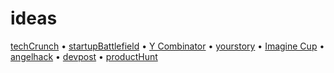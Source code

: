 # ideas

[techCrunch](https://techcrunch.com/startups/) • [startupBattlefield](https://techcrunch.com/startup-battlefield/) • [Y Combinator](https://www.ycombinator.com/companies/) • [yourstory](https://yourstory.com/) • [Imagine Cup](https://imaginecup.microsoft.com/en-us/Winner#2019) • [angelhack](http://blog.angelhack.com/) • [devpost](https://devpost.com/) • [productHunt](https://www.producthunt.com/)
